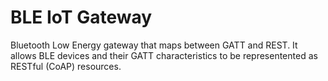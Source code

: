 # BLE IoT Gateway
Bluetooth Low Energy gateway that maps between GATT and REST. It allows BLE devices and their GATT characteristics to be representented as RESTful (CoAP) resources. 
